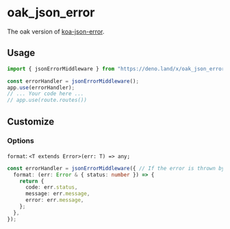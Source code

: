 # oak_json_error

The oak version of [koa-json-error](https://github.com/koajs/json-error).

## Usage

```ts
import { jsonErrorMiddleware } from "https://deno.land/x/oak_json_error/mod.ts";

const errorHandler = jsonErrorMiddleware();
app.use(errorHandler);
// ... Your code here ...
// app.use(route.routes())
```

## Customize

### Options

`format`: `<T extends Error>(err: T) => any;`

```ts
const errorHandler = jsonErrorMiddleware({ // If the error is thrown by ctx.throw, it will have status
  format: (err: Error & { status: number }) => {
    return {
      code: err.status,
      message: err.message,
      error: err.message,
    };
  },
});
```

